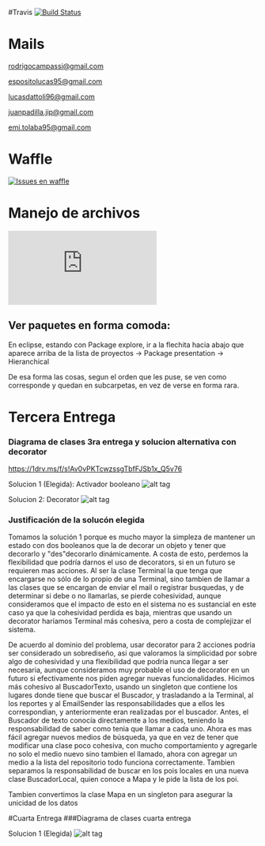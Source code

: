 #Travis 
[![Build Status](https://travis-ci.com/dds-utn/2016-jm-group-07.svg?token=WZANzTsTpqeJqzz5zjW8&branch=master)](https://travis-ci.com/dds-utn/2016-jm-group-07)


# Mails


rodrigocampassi@gmail.com

espositolucas95@gmail.com

lucasdattoli96@gmail.com

juanpadilla.jip@gmail.com

emi.tolaba95@gmail.com

# Waffle
[![Issues en waffle](https://waffle.io/dds-utn/2016-jm-group-07)](https://waffle.io/dds-utn/2016-jm-group-07)

# Manejo de archivos
[![Libreria externa para manejar archivos](https://commons.apache.org/proper/commons-io/javadocs/api-2.4/org/apache/commons/io/FileUtils.html)](https://commons.apache.org/proper/commons-io/javadocs/api-2.4/org/apache/commons/io/FileUtils.html)

## Ver paquetes en forma comoda:
En eclipse, estando con Package explore, ir a la flechita hacia abajo que aparece arriba de la lista de proyectos -> Package presentation -> Hieranchical

De esa forma las cosas, segun el orden que les puse, se ven como corresponde y quedan en subcarpetas, en vez de verse en forma rara.

# Tercera Entrega
### Diagrama de clases 3ra entrega y solucion alternativa con decorator
https://1drv.ms/f/s!Av0vPKTcwzssgTbfFJSb1x_Q5v76

Solucion 1 (Elegida): Activador booleano
![alt tag](http://i.imgur.com/yldpNMD.jpg)

Solucion 2: Decorator
![alt tag](http://i.imgur.com/oVeHxGi.jpg)


### Justificación de la solucón elegida
Tomamos la solución 1 porque es mucho mayor la simpleza de mantener un estado con dos booleanos que la de decorar un objeto y tener que decorarlo y "des"decorarlo dinámicamente.
A costa de esto, perdemos la flexibilidad que podría darnos el uso de decorators, si en un futuro se requieren mas acciones. Al ser la clase Terminal la que tenga que encargarse no sólo de lo propio de una Terminal, sino tambien de llamar a las clases que se encargan de enviar el mail o registrar busquedas, y de determinar si debe o no llamarlas, se pierde cohesividad, aunque consideramos que el impacto de esto en el sistema no es sustancial en este caso ya que la cohesividad perdida es baja, mientras que usando un decorator haríamos Terminal más cohesiva, pero a costa de complejizar el sistema. 

De acuerdo al dominio del problema, usar decorator para 2 acciones podria ser considerado un sobrediseño, asi que valoramos la simplicidad por sobre algo de cohesividad y una flexibilidad que podria nunca llegar a ser necesaria, aunque consideramos muy probable el uso de decorator en un futuro si efectivamente nos piden agregar nuevas funcionalidades.
Hicimos más cohesivo al BuscadorTexto, usando un singleton que contiene los lugares donde tiene que buscar el Buscador, y trasladando a la Terminal, al los reportes y al EmailSender las responsabilidades que a ellos les correspondian, y anteriormente eran realizadas por el buscador. Antes, el Buscador de texto conocía directamente a los medios, teniendo la responsabilidad de saber como tenia que llamar a cada uno. Ahora es mas fácil agregar nuevos medios de búsqueda, ya que en vez de tener que modificar una clase poco cohesiva, con mucho comportamiento y agregarle no solo el medio nuevo sino tambien el llamado, ahora con agregar un medio a la lista del repositorio todo funciona correctamente.
Tambien separamos la responsabilidad de buscar en los pois locales en una nueva clase BuscadorLocal, quien conoce a Mapa y le pide la lista de los poi.

Tambien convertimos la clase Mapa en un singleton para asegurar la unicidad de los datos


#Cuarta Entrega
###Diagrama de clases cuarta entrega

Solucion 1 (Elegida)
![alt tag](http://i.imgur.com/WlosSWi.png)
